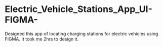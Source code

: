 # Electric_Vehicle_Stations_App_UI-FIGMA-
Designed this app of locating charging stations for electric vehicles using FIGMA. It took me 2hrs to design it.
